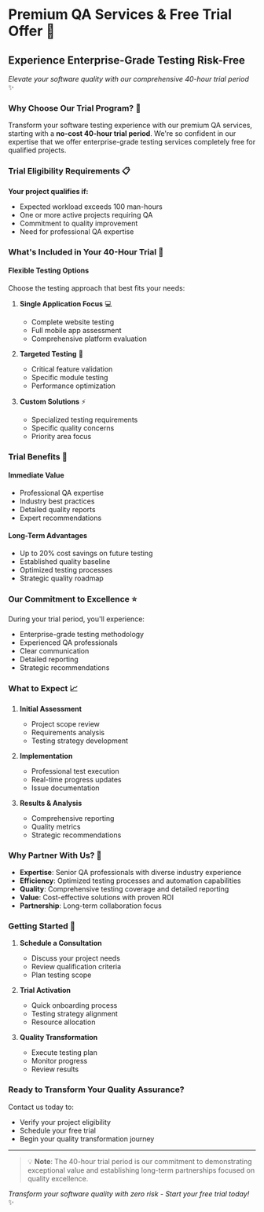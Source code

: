 # Premium QA Services & Free Trial Offer 🚀

## Experience Enterprise-Grade Testing Risk-Free
*Elevate your software quality with our comprehensive 40-hour trial period* ✨

### Why Choose Our Trial Program? 🎯

Transform your software testing experience with our premium QA services, starting with a **no-cost 40-hour trial period**. We're so confident in our expertise that we offer enterprise-grade testing services completely free for qualified projects.

### Trial Eligibility Requirements 📋

**Your project qualifies if:**
- Expected workload exceeds 100 man-hours
- One or more active projects requiring QA
- Commitment to quality improvement
- Need for professional QA expertise

### What's Included in Your 40-Hour Trial 🎁

#### Flexible Testing Options
Choose the testing approach that best fits your needs:

1. **Single Application Focus** 💻
   - Complete website testing
   - Full mobile app assessment
   - Comprehensive platform evaluation
   
2. **Targeted Testing** 🎯
   - Critical feature validation
   - Specific module testing
   - Performance optimization
   
3. **Custom Solutions** ⚡
   - Specialized testing requirements
   - Specific quality concerns
   - Priority area focus

### Trial Benefits 💎

#### Immediate Value
- Professional QA expertise
- Industry best practices
- Detailed quality reports
- Expert recommendations

#### Long-Term Advantages
- Up to 20% cost savings on future testing
- Established quality baseline
- Optimized testing processes
- Strategic quality roadmap

### Our Commitment to Excellence ⭐

During your trial period, you'll experience:
- Enterprise-grade testing methodology
- Experienced QA professionals
- Clear communication
- Detailed reporting
- Strategic recommendations

### What to Expect 📈

1. **Initial Assessment**
   - Project scope review
   - Requirements analysis
   - Testing strategy development
   
2. **Implementation**
   - Professional test execution
   - Real-time progress updates
   - Issue documentation
   
3. **Results & Analysis**
   - Comprehensive reporting
   - Quality metrics
   - Strategic recommendations

### Why Partner With Us? 🤝

- **Expertise**: Senior QA professionals with diverse industry experience
- **Efficiency**: Optimized testing processes and automation capabilities
- **Quality**: Comprehensive testing coverage and detailed reporting
- **Value**: Cost-effective solutions with proven ROI
- **Partnership**: Long-term collaboration focus

### Getting Started 🚀

1. **Schedule a Consultation**
   - Discuss your project needs
   - Review qualification criteria
   - Plan testing scope

2. **Trial Activation**
   - Quick onboarding process
   - Testing strategy alignment
   - Resource allocation

3. **Quality Transformation**
   - Execute testing plan
   - Monitor progress
   - Review results

### Ready to Transform Your Quality Assurance? 

Contact us today to:
- Verify your project eligibility
- Schedule your free trial
- Begin your quality transformation journey

---

> 💡 **Note**: The 40-hour trial period is our commitment to demonstrating exceptional value and establishing long-term partnerships focused on quality excellence.

*Transform your software quality with zero risk - Start your free trial today!* ✨ 